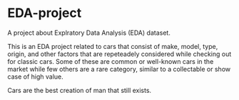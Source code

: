 # EDA-project
A project about Explratory Data Analysis (EDA) dataset.

This is an EDA project related to cars that consist of make, model, type, origin, and other factors that are repeteadely considered while checking out for classic cars.
Some of these are common or well-known cars in the market while few others are a rare category, similar to a collectable or show case of high value.

Cars are the best creation of man that still exists. 
